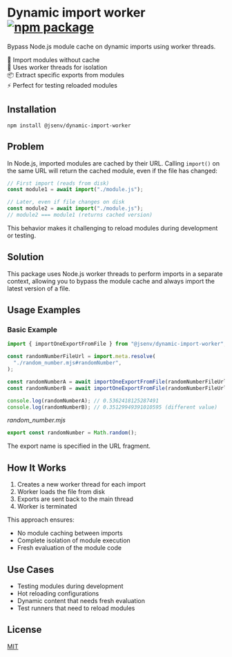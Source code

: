 # Dynamic import worker [![npm package](https://img.shields.io/npm/v/@jsenv/dynamic-import-worker.svg?logo=npm&label=package)](https://www.npmjs.com/package/@jsenv/dynamic-import-worker)

Bypass Node.js module cache on dynamic imports using worker threads.

🔄 Import modules without cache  
🧵 Uses worker threads for isolation  
📦 Extract specific exports from modules  
⚡ Perfect for testing reloaded modules

## Installation

```console
npm install @jsenv/dynamic-import-worker
```

## Problem

In Node.js, imported modules are cached by their URL. Calling `import()` on the same URL will return the cached module, even if the file has changed:

```js
// First import (reads from disk)
const module1 = await import("./module.js");

// Later, even if file changes on disk
const module2 = await import("./module.js");
// module2 === module1 (returns cached version)
```

This behavior makes it challenging to reload modules during development or testing.

## Solution

This package uses Node.js worker threads to perform imports in a separate context, allowing you to bypass the module cache and always import the latest version of a file.

## Usage Examples

### Basic Example

```js
import { importOneExportFromFile } from "@jsenv/dynamic-import-worker";

const randomNumberFileUrl = import.meta.resolve(
  "./random_number.mjs#randomNumber",
);

const randomNumberA = await importOneExportFromFile(randomNumberFileUrl);
const randomNumberB = await importOneExportFromFile(randomNumberFileUrl);

console.log(randomNumberA); // 0.5362418125287491
console.log(randomNumberB); // 0.35129949391010595 (different value)
```

_random_number.mjs_

```js
export const randomNumber = Math.random();
```

The export name is specified in the URL fragment.

## How It Works

1. Creates a new worker thread for each import
2. Worker loads the file from disk
3. Exports are sent back to the main thread
4. Worker is terminated

This approach ensures:

- No module caching between imports
- Complete isolation of module execution
- Fresh evaluation of the module code

## Use Cases

- Testing modules during development
- Hot reloading configurations
- Dynamic content that needs fresh evaluation
- Test runners that need to reload modules

## License

[MIT](./LICENSE)
